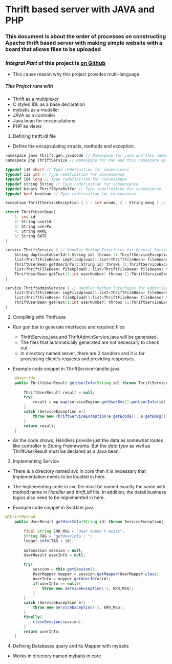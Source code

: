 # Thrift based server with JAVA and PHP

### This document is about the order of processes on constructing Apache thrift based server with making simple website with a board that allows files to be uploaded

### *Integral Part* of this project is [on Github](https://github.com/yjham2002/Thrift_tutorial_PHP)

- This cause reason why this project provides multi-language.

##### This Project runs with
- Thrift as a multiplexer
- C styled IDL as a base declaration
- mybatis as a modeller
- JAVA as a controller
- Java bean for encapsulations
- PHP as views

1. Defining thrift.idl file

- Define the encapsulating structs, methods and exception.

```c
namespace java thrift.gen.javacode // Namespace for java and this namespace will be the package
namespace php ThriftService // Namespace for PHP and this namespace will be the directory of PHP

typedef i16 short // Type redefinition for convenience
typedef i32 int // Type redefinition for convenience
typedef i64 long // Type redefinition for convenience
typedef string String // Type redefinition for convenience
typedef binary ThriftByteBuffer // Type redefinition for convenience
typedef bool boolean // Type redefinition for convenience

exception ThriftServiceException { 1 : int ecode, 2 : String emsg } // Exception definition

struct ThriftUserBean{
	1. int id
	2: String userId
	3: String userPw
	4: String NAME
	5: String DATE
} 

service ThriftService { // Handler Method Interfaces for General Service
	String duplicateUserId(1:String id) throws (1:ThriftServiceException se);
	list<ThriftFileBean> imgFileUpload(1:list<ThriftFileBean> fileBeans) throws (1:ThriftServiceException se); 
	ThriftUserBean getUserInfo(1:String id) throws (1:ThriftServiceException se);
	list<ThriftFileBean> fileUpload(1:list<ThriftFileBean> fileBeans) throws (1:ThriftServiceException se); 
	ThriftUserBean getTest(1:int userNumber) throws (1:ThriftServiceException se);
}

service ThriftAdminService { // Handler Method Interfaces for Admin Service
	list<ThriftFileBean> imgFileUpload(1:list<ThriftFileBean> fileBeans) throws (1:ThriftServiceException se)  ; 
	list<ThriftFileBean> fileUpload(1:list<ThriftFileBean> fileBeans) throws (1:ThriftServiceException se)  ; 
	ThriftUserBean getTest(1:int userNumber) throws (1:ThriftServiceException se)  ; 
} 
```
2. Compiling with Thrift.exe

- Run gen.bat to generate interfaces and required files

    * ThriftService.java and ThriftAdminService.java will be generated.
    * The files that automatically generated are not necessary to check out.
    * In directory named server, there are 2 handlers and it is for processing client's requests and providing responses.

- Example code snippet in ThriftServiceHandler.java
```java
	@Override
	public ThriftUserResult getUserInfo(String id) throws ThriftServiceException, TException{
		
		ThriftUserResult result = null;
		try{
			result = mp.map(serviceEngine.getUserSvc().getUserInfo(id), ThriftUserResult.class);
		}
		catch (ServiceException e){
			throw new ThriftServiceException(e.getEcode(), e.getEmsg());
		}
		return result;
	}
```
- As the code shows, Handlers provide just the data as somewhat routes like controller in *Spring Frameworks*. But the *data type* as well as ThriftUserResult must be declared as a Java bean.

3. Implementing Service

- There is a directory named svc in core then it is necessary that Implementation needs to be located in here.

- The Implementing code in svc file must be named exactly the same with method name in *Handler* and *thrift.idl* file. In addition, the detail business logics also need to be implemented in here.

- Example code snippet in SvcUser.java
```java
@ThriftMethod
	public UserResult getUserInfo(String id) throws ServiceException{
		
		final String ERR_MSG = "User doesn't exist";
		String TAG = "getUserInfo : ";
		logger.info(TAG + id);
		
		SqlSession session = null;
		UserResult userInfo = null;

		try{
			session = this.getSession();
			UserMapper mapper = session.getMapper(UserMapper.class);
			userInfo = mapper.getUserInfo(id);
			if(userInfo == null){
				throw new ServiceException(-1, ERR_MSG);
			}
		}
		catch (ServiceException e){
			throw new ServiceException(-1, ERR_MSG);
		}
		finally{
			closeSession(session);
		}
		return userInfo;
	}
```

4. Defining Databases query and its Mapper with mybatis

- Works in directory named mybatis in core